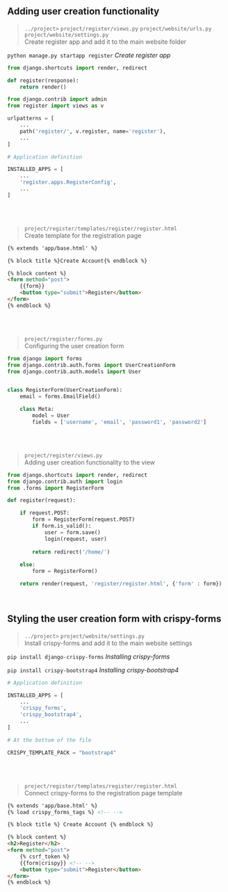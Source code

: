 ## Adding user creation functionality

> `../project>` `project/register/views.py` `project/website/urls.py` `project/website/settings.py` <br>
> Create register app and add it to the main website folder

`python manage.py startapp register` *Create register app*


```python
from django.shortcuts import render, redirect

def register(response):
    return render()
```
```python
from django.contrib import admin
from register import views as v

urlpatterns = [
    ...
    path('register/', v.register, name='register'),
    ...
]
```
```python
# Application definition

INSTALLED_APPS = [
    ...
    'register.apps.RegisterConfig',
    ...
]
```

<br>
<br>

> `project/register/templates/register/register.html` <br>
> Create template for the registration page

```html
{% extends 'app/base.html' %}

{% block title %}Create Account{% endblock %}

{% block content %}
<form method="post">
    {{form}}
    <button type="submit">Register</button>
</form> 
{% endblock %}
```

<br>
<br>

> `project/register/forms.py` <br>
> Configuring the user creation form

```python
from django import forms
from django.contrib.auth.forms import UserCreationForm
from django.contrib.auth.models import User


class RegisterForm(UserCreationForm):
    email = forms.EmailField()

    class Meta:
        model = User
        fields = ['username', 'email', 'password1', 'password2']
```

<br>
<br>

> `project/register/views.py` <br>
> Adding user creation functionality to the view

``` python
from django.shortcuts import render, redirect
from django.contrib.auth import login
from .forms import RegisterForm

def register(request):

    if request.POST:
        form = RegisterForm(request.POST)
        if form.is_valid():
            user = form.save()
            login(request, user)
        
        return redirect('/home/')
    
    else:
        form = RegisterForm()

    return render(request, 'register/register.html', {'form' : form})
```

<br>

## Styling the user creation form with crispy-forms

> `../project>` `project/website/settings.py` <br>
> Install crispy-forms and add it to the main website settings

`pip install django-crispy-forms` *Installing crispy-forms*

`pip install crispy-bootstrap4` *Installing crispy-bootstrap4*

```python
# Application definition

INSTALLED_APPS = [
    ...
    'crispy_forms',
    'crispy_bootstrap4',
    ...
]

# At the bottom of the file

CRISPY_TEMPLATE_PACK = "bootstrap4"
```

<br>
<br>

> `project/register/templates/register/register.html` <br>
> Connect crispy-forms to the registration page template

```html
{% extends 'app/base.html' %}
{% load crispy_forms_tags %} <!-- -->

{% block title %} Create Account {% endblock %}

{% block content %}
<h2>Register</h2>
<form method="post">
    {% csrf_token %}
    {{form|crispy}} <!-- -->
    <button type="submit">Register</button>
</form> 
{% endblock %}
```
